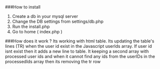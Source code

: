 ###How to install

1) Create a db in your mysql server
2) Change the DB settings from settings/db.php
3) Run the install.php
4) Go to home ( index.php )


###How does it work ?
Its working with html table.
Its updating the table's lines (TR) when the user id exist in the Javascript userIds array.
If user id isnt exist then it adds a new line to table.
It keeping a second array with processed user ids and when it cannot find any ids from the userIDs in the processedIds array then its removing the tr row